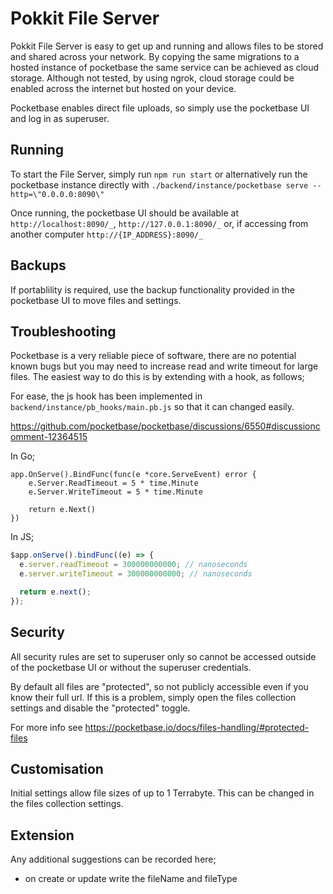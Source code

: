 # Pokkit File Server

Pokkit File Server is easy to get up and running and allows files to be stored and shared across your network. By copying the same migrations to a hosted instance of pocketbase the same service can be achieved as cloud storage. Although not tested, by using ngrok, cloud storage could be enabled across the internet but hosted on your device.

Pocketbase enables direct file uploads, so simply use the pocketbase UI and log in as superuser.

## Running

To start the File Server, simply run `npm run start` or alternatively run the pocketbase instance directly with `./backend/instance/pocketbase serve --http=\"0.0.0.0:8090\"`

Once running, the pocketbase UI should be available at `http://localhost:8090/_`, `http://127.0.0.1:8090/_` or, if accessing from another computer `http://{IP_ADDRESS}:8090/_`

## Backups

If portablility is required, use the backup functionality provided in the pocketbase UI to move files and settings.

## Troubleshooting

Pocketbase is a very reliable piece of software, there are no potential known bugs but you may need to increase read and write timeout for large files. The easiest way to do this is by extending with a hook, as follows;

For ease, the js hook has been implemented in `backend/instance/pb_hooks/main.pb.js` so that it can changed easily.

https://github.com/pocketbase/pocketbase/discussions/6550#discussioncomment-12364515

In Go;

```golang
app.OnServe().BindFunc(func(e *core.ServeEvent) error {
    e.Server.ReadTimeout = 5 * time.Minute
    e.Server.WriteTimeout = 5 * time.Minute

    return e.Next()
})
```

In JS;

```js
$app.onServe().bindFunc((e) => {
  e.server.readTimeout = 300000000000; // nanoseconds
  e.server.writeTimeout = 300000000000; // nanoseconds

  return e.next();
});
```

## Security

All security rules are set to superuser only so cannot be accessed outside of the pocketbase UI or without the superuser credentials.

By default all files are "protected", so not publicly accessible even if you know their full url. If this is a problem, simply open the files collection settings and disable the "protected" toggle.

For more info see https://pocketbase.io/docs/files-handling/#protected-files

## Customisation

Initial settings allow file sizes of up to 1 Terrabyte. This can be changed in the files collection settings.

## Extension

Any additional suggestions can be recorded here;

- on create or update write the fileName and fileType
